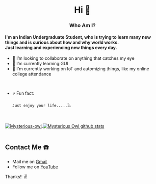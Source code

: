 <h1 align="center">Hi 👋</h1>

<h3 align="center">Who Am I?</h3>

<h4>I'm an Indian Undergraduate Student, who is trying to learn many new things and is curious about how and why world works.<br> Just learning and experiencing new things every day.</h4>

- 👯 I’m looking to collaborate on anything that catches my eye
- 🌱 I’m currently learning GUI
- 🔭 I'm currently working on IoT and automizing things, like my online college attendance

<br/>


- ⚡ Fun fact:
  ```
  Just enjoy your life.....𓅓
  ```
<br/>
<br/>
<a href="https://github.com/anuraghazra/github-readme-stats">
  <img align="center" src="https://github-readme-stats.vercel.app/api/top-langs/?username=mysterious-owl&layout=compact" alt="Mysterious-owl" />
</a>

<a href="https://github.com/anuraghazra/github-readme-stats">
  <img align="center" src="https://github-readme-stats.vercel.app/api?username=mysterious-owl&show_icons=true&theme=buefy&count_private=true" alt="Mysterious Owl github stats" />
</a>

<br />
<br />


## Contact Me ☎️

* Mail me on [Gmail](mailto:mysteriousowl9@gmail.com) 
* Follow me on  [YouTube](https://www.youtube.com/channel/UCpkxxb7y9nIlUlft5GKTNsg)

Thanks!! ✌️






<!--
**Mysterious-Owl/Mysterious-owl** is a ✨ _special_ ✨ repository because its `README.md` (this file) appears on your GitHub profile.

Here are some ideas to get you started:

- 🔭 I’m currently working on ...
- 🌱 I’m currently learning ...
- 👯 I’m looking to collaborate on ...
- 🤔 I’m looking for help with ...
- 💬 Ask me about ...
- 📫 How to reach me: ...
- 😄 Pronouns: ...
- ⚡ Fun fact: ...
-->

